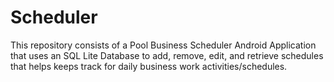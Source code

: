 # Scheduler

This repository consists of a Pool Business Scheduler Android Application that uses an SQL Lite Database to add, remove, edit, and retrieve schedules that helps keeps track for daily business work activities/schedules.
